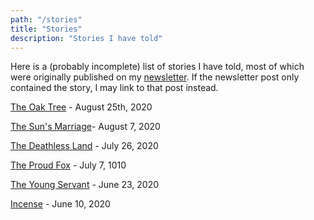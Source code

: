 ```yaml
---
path: "/stories"
title: "Stories"
description: "Stories I have told"
---
```


Here is a (probably incomplete) list of stories I have told, most of which were originally published on my [newsletter](https://simonsarris.substack.com). If the newsletter post only contained the story, I may link to that post instead.


[The Oak Tree](/stories/oak-tree) - August 25th, 2020

[The Sun's Marriage](/stories/suns-marriage)- August 7, 2020

[The Deathless Land](https://simonsarris.substack.com/p/the-deathless-land) - July 26, 2020

[The Proud Fox](https://simonsarris.substack.com/p/the-proud-fox) - July 7, 1010

[The Young Servant](/stories/young-servant) - June 23, 2020

[Incense](/stories/incense) - June 10, 2020